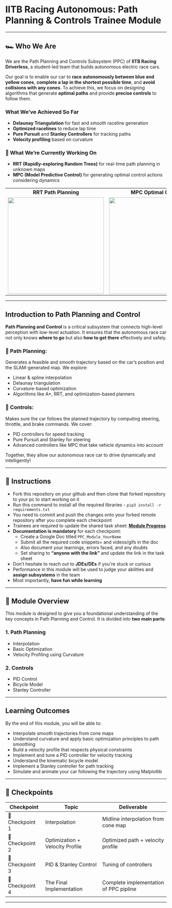 # **IITB Racing Autonomous: Path Planning & Controls Trainee Module**
---

## 🏎️ Who We Are

We are the Path Planning and Controls Subsystem (PPC) of **IITB Racing Driverless**, a student-led team that builds autonomous electric race cars.

Our goal is to enable our car to **race autonomously between blue and yellow cones**, **complete a lap in the shortest possible time**, and **avoid collisions with any cones**. To achieve this, we focus on designing algorithms that generate **optimal paths** and provide **precise controls** to follow them.

### What We’ve Achieved So Far
- **Delaunay Triangulation** for fast and smooth raceline generation  
- **Optimized racelines** to reduce lap time  
- **Pure Pursuit** and **Stanley Controllers** for tracking paths  
- **Velocity profiling** based on curvature  

### 🔬 What We’re Currently Working On
- **RRT (Rapidly-exploring Random Trees)** for real-time path planning in unknown maps  
- **MPC (Model Predictive Control)** for generating optimal control actions considering dynamics  

<table>
  <tr>
    <td align="center"><b>RRT Path Planning</b></td>
    <td align="center"><b>MPC Optimal Control</b></td>
    <td align="center"><b>Bot Run (PPC)</b></td>
  </tr>
  <tr>
    <td><img src="assets/RRT.gif" height="300" width="300"/></td>
    <td><img src="assets/MPC_sim.gif" height="300" width="300"/></td>
    <td><img src="assets/Bot_Run.gif" height="300" width="300"/></td>
  </tr>
</table>

---

## Introduction to Path Planning and Control

**Path Planning and Control** is a critical subsystem that connects high-level perception with low-level actuation. It ensures that the autonomous race car not only knows **where to go** but also **how to get there** effectively and safely.

### 📌 Path Planning:
Generates a feasible and smooth trajectory based on the car’s position and the SLAM-generated map. We explore:
- Linear & spline interpolation  
- Delaunay triangulation  
- Curvature-based optimization  
- Algorithms like A*, RRT, and optimization-based planners  

### 📌 Controls:
Makes sure the car follows the planned trajectory by computing steering, throttle, and brake commands. We cover:
- PID controllers for speed tracking  
- Pure Pursuit and Stanley for steering  
- Advanced controllers like MPC that take vehicle dynamics into account  

Together, they allow our autonomous race car to drive dynamically and intelligently!

---

## 📝 Instructions

- Fork this repository on your github and then clone that forked repository to your pc to start working on it
- Run this command to install all the required libraries - ```pip3 install -r requirements.txt```
- You need to commit and push the changes onto your forked remote repository after you complete each checkpoint
- Trainees are required to update the shared task sheet: [**Module Progress**](https://docs.google.com/spreadsheets/d/1hXMS8LUICqV97NlydCMAdYh4nwJZYO785qBW0F9S0BI/edit?gid=131938418#gid=131938418)
- **Documentation is mandatory** for each checkpoint:
  - Create a Google Doc titled `PPC_Module_YourName`
  - Submit all the required code snippets= and videos/gifs in the doc
  - Also document your learnings, errors faced, and any doubts
  - Set sharing to **“anyone with the link”** and update the link in the task sheet
- Don’t hesitate to reach out to **JDEs/DEs** if you're stuck or curious
- Performance in this module will be used to judge your abilities and **assign subsystems** in the team
- Most importantly, **have fun while learning**

---

## 🧭 Module Overview

This module is designed to give you a foundational understanding of the key concepts in Path Planning and Control. It is divided into **two main parts**:

### 1. Path Planning
- Interpolation  
- Basic Optimization  
- Velocity Profiling using Curvature
  
### 2. Controls
- PID Control  
- Bicycle Model  
- Stanley Controller  

---

## Learning Outcomes

By the end of this module, you will be able to:
- Interpolate smooth trajectories from cone maps  
- Understand curvature and apply basic optimization principles to path smoothing  
- Build a velocity profile that respects physical constraints  
- Implement and tune a PID controller for velocity tracking  
- Understand the kinematic bicycle model  
- Implement a Stanley controller for path tracking  
- Simulate and animate your car following the trajectory using Matplotlib  

---

## 📅 Checkpoints

| Checkpoint | Topic                        | Deliverable                                |
|------------|------------------------------|--------------------------------------------|
| 📍 Checkpoint 1 | Interpolation     | Midline interpolation from cone map         |
| 📍 Checkpoint 2 | Optimization + Velocity Profile | Optimized path + velocity profile            |
| 📍 Checkpoint 3 | PID & Stanley Control                  | Tuning of controllers   |
| 📍 Checkpoint 4 | The Final Implementation          | Complete implementation of PPC pipline     |


---
